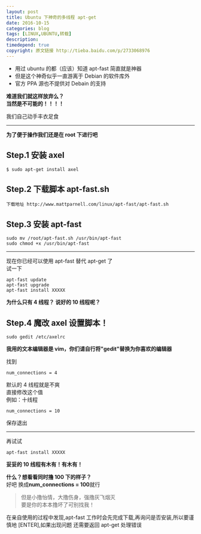 ```yaml
---
layout: post
title: Ubuntu 下神奇的多线程 apt-get
date: 2016-10-15
categories: blog
tags: [LINUX,UBUNTU,转载]
description: 
timedepend: true
copyright: 原文链接 http://tieba.baidu.com/p/2733068976
---
```


- 用过 ubuntu 的都（应该）知道 apt-fast 简直就是神器  
- 但是这个神奇似乎一直游离于 Debian 的软件库外  
- 官方 PPA 源也不提供对 Debain 的支持  

**难道我们就这样放弃么？**  
**当然是不可能的！！！！**  

我们自己动手丰衣足食  

***

**为了便于操作我们还是在 root 下进行吧**  

## Step.1 安装 axel

	$ sudo apt-get install axel

## Step.2 下载脚本 apt-fast.sh

	下载地址 http://www.mattparnell.com/linux/apt-fast/apt-fast.sh

## Step.3 安装 apt-fast

	sudo mv /root/apt-fast.sh /usr/bin/apt-fast
	sudo chmod +x /usr/bin/apt-fast

***

现在你已经可以使用 apt-fast 替代 apt-get 了  
试一下  

	apt-fast update
	apt-fast upgrade
	apt-fast install XXXXX  

**为什么只有 4 线程？ 说好的 10 线程呢？**  

## Step.4 魔改 axel 设置脚本！

	sudo gedit /etc/axelrc

**我用的文本编辑器是 vim，你们请自行将"gedit"替换为你喜欢的编辑器**  

找到  

	num_connections = 4

默认的 4 线程就是不爽  
直接修改这个值  
例如：十线程  

	num_connections = 10

保存退出  

***

再试试  

	apt-fast install XXXXX  

**妥妥的 10 线程有木有！有木有！**  

**什么？想看看同时撸 100 下的样子？**  
好吧 换成**num_connections = 100**就行  


>但是小撸怡情，大撸伤身，强撸灰飞烟灭  
>要是你的本本撸坏了可别找我！  

在亲自使用的过程中发现,apt-fast 工作时会先完成下载,再询问是否安装,所以要谨慎地 [ENTER],如果出现问题 还需要返回 apt-get 处理错误	 

